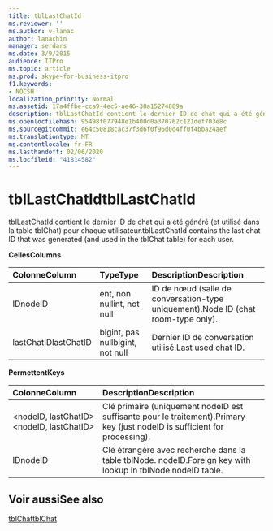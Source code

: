 ```yaml
---
title: tblLastChatId
ms.reviewer: ''
ms.author: v-lanac
author: lanachin
manager: serdars
ms.date: 3/9/2015
audience: ITPro
ms.topic: article
ms.prod: skype-for-business-itpro
f1.keywords:
- NOCSH
localization_priority: Normal
ms.assetid: 17a4ffbe-cca9-4ec5-ae46-38a15274889a
description: tblLastChatId contient le dernier ID de chat qui a été généré (et utilisé dans la table tblChat) pour chaque utilisateur.
ms.openlocfilehash: 95498f077948e1b400d0a370762c121def703e8c
ms.sourcegitcommit: e64c50818cac37f3d6f0f96d0d4ff0f4bba24aef
ms.translationtype: MT
ms.contentlocale: fr-FR
ms.lasthandoff: 02/06/2020
ms.locfileid: "41814582"
---
```

# <a name="tbllastchatid"></a><span data-ttu-id="cb8a1-103">tblLastChatId</span><span class="sxs-lookup"><span data-stu-id="cb8a1-103">tblLastChatId</span></span>
 
<span data-ttu-id="cb8a1-104">tblLastChatId contient le dernier ID de chat qui a été généré (et utilisé dans la table tblChat) pour chaque utilisateur.</span><span class="sxs-lookup"><span data-stu-id="cb8a1-104">tblLastChatId contains the last chat ID that was generated (and used in the tblChat table) for each user.</span></span>
  
<span data-ttu-id="cb8a1-105">**Celles**</span><span class="sxs-lookup"><span data-stu-id="cb8a1-105">**Columns**</span></span>

|<span data-ttu-id="cb8a1-106">**Colonne**</span><span class="sxs-lookup"><span data-stu-id="cb8a1-106">**Column**</span></span>|<span data-ttu-id="cb8a1-107">**Type**</span><span class="sxs-lookup"><span data-stu-id="cb8a1-107">**Type**</span></span>|<span data-ttu-id="cb8a1-108">**Description**</span><span class="sxs-lookup"><span data-stu-id="cb8a1-108">**Description**</span></span>|
|:-----|:-----|:-----|
|<span data-ttu-id="cb8a1-109">ID</span><span class="sxs-lookup"><span data-stu-id="cb8a1-109">nodeID</span></span>  <br/> |<span data-ttu-id="cb8a1-110">ent, non null</span><span class="sxs-lookup"><span data-stu-id="cb8a1-110">int, not null</span></span>  <br/> |<span data-ttu-id="cb8a1-111">ID de nœud (salle de conversation-type uniquement).</span><span class="sxs-lookup"><span data-stu-id="cb8a1-111">Node ID (chat room-type only).</span></span>  <br/> |
|<span data-ttu-id="cb8a1-112">lastChatID</span><span class="sxs-lookup"><span data-stu-id="cb8a1-112">lastChatID</span></span>  <br/> |<span data-ttu-id="cb8a1-113">bigint, pas null</span><span class="sxs-lookup"><span data-stu-id="cb8a1-113">bigint, not null</span></span>  <br/> |<span data-ttu-id="cb8a1-114">Dernier ID de conversation utilisé.</span><span class="sxs-lookup"><span data-stu-id="cb8a1-114">Last used chat ID.</span></span>  <br/> |
   
<span data-ttu-id="cb8a1-115">**Permettent**</span><span class="sxs-lookup"><span data-stu-id="cb8a1-115">**Keys**</span></span>

|<span data-ttu-id="cb8a1-116">**Colonne**</span><span class="sxs-lookup"><span data-stu-id="cb8a1-116">**Column**</span></span>|<span data-ttu-id="cb8a1-117">**Description**</span><span class="sxs-lookup"><span data-stu-id="cb8a1-117">**Description**</span></span>|
|:-----|:-----|
|<span data-ttu-id="cb8a1-118">\<nodeID, lastChatID\></span><span class="sxs-lookup"><span data-stu-id="cb8a1-118">\<nodeID, lastChatID\></span></span>  <br/> |<span data-ttu-id="cb8a1-119">Clé primaire (uniquement nodeID est suffisante pour le traitement).</span><span class="sxs-lookup"><span data-stu-id="cb8a1-119">Primary key (just nodeID is sufficient for processing).</span></span>  <br/> |
|<span data-ttu-id="cb8a1-120">ID</span><span class="sxs-lookup"><span data-stu-id="cb8a1-120">nodeID</span></span>  <br/> |<span data-ttu-id="cb8a1-121">Clé étrangère avec recherche dans la table tblNode. nodeID.</span><span class="sxs-lookup"><span data-stu-id="cb8a1-121">Foreign key with lookup in tblNode.nodeID table.</span></span>  <br/> |
   
## <a name="see-also"></a><span data-ttu-id="cb8a1-122">Voir aussi</span><span class="sxs-lookup"><span data-stu-id="cb8a1-122">See also</span></span>

[<span data-ttu-id="cb8a1-123">tblChat</span><span class="sxs-lookup"><span data-stu-id="cb8a1-123">tblChat</span></span>](tblchat.md)
